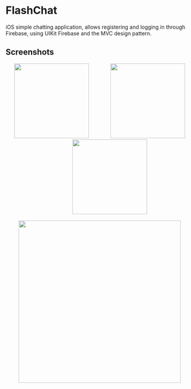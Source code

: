 #  FlashChat

iOS simple chatting application, allows registering and logging in through Firebase, using UIKit Firebase and the MVC design pattern.

## Screenshots

<div align="center">

<img src="https://user-images.githubusercontent.com/60781548/157986176-28437294-1776-4465-abed-b54f699350f9.png" width="200"></img>
<img width="50"></img>
<img src="https://user-images.githubusercontent.com/60781548/157986192-08282c37-8615-4206-808e-71274dcb9584.png" width="200"></img>
<img width="50"></img>
<img src="https://user-images.githubusercontent.com/60781548/157986200-ea9e0013-2420-4cf4-b143-5ca385500459.png" width="200"></img>

</div>
<div align="center">

<img width="434" src="https://user-images.githubusercontent.com/60781548/157986256-49343116-61f2-458c-a5a6-a143f91c178e.png"></img>
</div>
